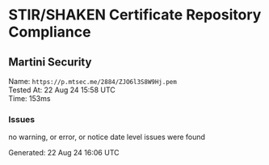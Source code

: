 # STIR/SHAKEN Certificate Repository Compliance

## Martini Security

Name: `https://p.mtsec.me/2884/ZJO6l3S8W9Hj.pem`\
Tested At: 22 Aug 24 15:58 UTC\
Time: 153ms

### Issues

no warning, or error, or notice date level issues were found

Generated: 22 Aug 24 16:06 UTC